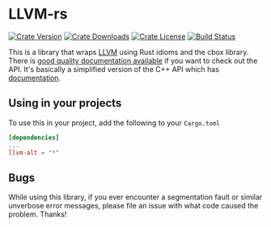 LLVM-rs
=======
[![Crate Version](https://img.shields.io/crates/v/llvm-alt.svg)](https://crates.io/crates/llvm-alt)
[![Crate Downloads](https://img.shields.io/crates/d/llvm-alt.svg)](https://crates.io/crates/llvm-alt)
[![Crate License](https://img.shields.io/crates/l/llvm-alt.svg)](https://crates.io/crates/llvm-alt)
[![Build Status](https://travis-ci.org/TomBebbington/llvm-rs.svg?branch=master)](https://travis-ci.org/TomBebbington/llvm-rs)

This is a library that wraps [LLVM](http://llvm.org) using Rust idioms and the cbox library. There is
[good quality documentation available](https://tombebbington.github.io/llvm-rs/) if you
want to check out the API. It's basically a simplified version of the C++ API which has
[documentation](http://llvm.org/doxygen).

Using in your projects
----------------------
To use this in your project, add the following to your `Cargo.toml`

```toml
[dependencies]
...
llvm-alt = "*"
```

Bugs
----
While using this library, if you ever encounter a segmentation fault or similar unverbose error messages, please file an issue with what code caused the problem. Thanks!
